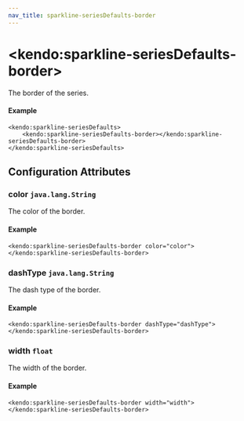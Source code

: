 ```yaml
---
nav_title: sparkline-seriesDefaults-border
---
```


# \<kendo:sparkline-seriesDefaults-border\>

The border of the series.

#### Example
    <kendo:sparkline-seriesDefaults>
        <kendo:sparkline-seriesDefaults-border></kendo:sparkline-seriesDefaults-border>
    </kendo:sparkline-seriesDefaults>

## Configuration Attributes

### color `java.lang.String`

The color of the border.

#### Example
    <kendo:sparkline-seriesDefaults-border color="color">
    </kendo:sparkline-seriesDefaults-border>

### dashType `java.lang.String`

The dash type of the border.

#### Example
    <kendo:sparkline-seriesDefaults-border dashType="dashType">
    </kendo:sparkline-seriesDefaults-border>

### width `float`

The width of the border.

#### Example
    <kendo:sparkline-seriesDefaults-border width="width">
    </kendo:sparkline-seriesDefaults-border>

